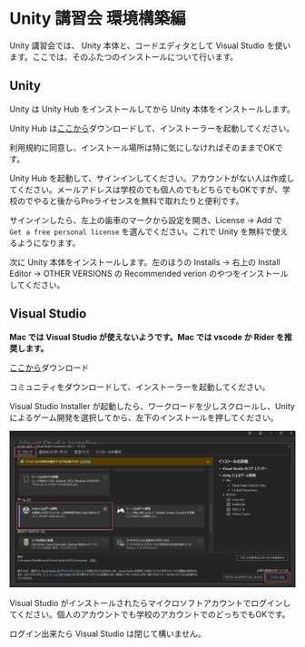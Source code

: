 # Unity 講習会 環境構築編

Unity 講習会では、 Unity 本体と、コードエディタとして Visual Studio を使います。ここでは、そのふたつのインストールについて行います。

## Unity

Unity は Unity Hub をインストールしてから Unity 本体をインストールします。

Unity Hub は[ここから](https://unity.com/ja/download)ダウンロードして、インストーラーを起動してください。

利用規約に同意し、インストール場所は特に気にしなければそのままでOKです。

Unity Hub を起動して、サインインしてください。アカウントがない人は作成してください。メールアドレスは学校のでも個人のでもどちらでもOKですが、学校のでやると後からProライセンスを無料で取れたりと便利です。

サインインしたら、左上の歯車のマークから設定を開き、License -> Add で `Get a free personal license` を選んでください。これで Unity を無料で使えるようになります。

次に Unity 本体をインストールします。左のほうの Installs -> 右上の Install Editor -> OTHER VERSIONS の Recommended verion のやつをインストールしてください。

## Visual Studio

**Mac では Visual Studio が使えないようです。Mac では vscode か Rider を推奨します。**

[ここから](https://visualstudio.microsoft.com/ja/downloads/)ダウンロード

コミュニティをダウンロードして、インストーラーを起動してください。

Visual Studio Installer が起動したら、ワークロードを少しスクロールし、Unityによるゲーム開発を選択してから、左下のインストールを押してください。

![select_vs](./select_vs.webp)

Visual Studio がインストールされたらマイクロソフトアカウントでログインしてください。個人のアカウントでも学校のアカウントでのどっちでもOKです。

ログイン出来たら Visual Studio は閉じて構いません。
